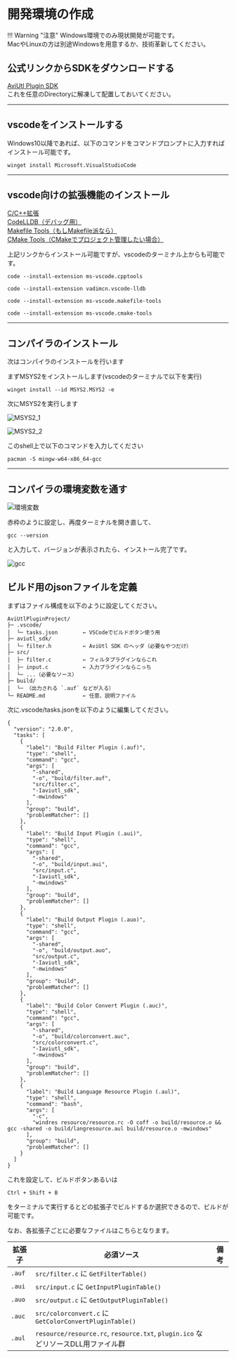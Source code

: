 # 開発環境の作成

!!! Warning "注意"
    Windows環境でのみ現状開発が可能です。  
    MacやLinuxの方は別途Windowsを用意するか、技術革新してください。

## 公式リンクからSDKをダウンロードする

[AviUtl Plugin SDK](https://spring-fragrance.mints.ne.jp/aviutl/aviutl_plugin_sdk.zip)  
これを任意のDirectoryに解凍して配置しておいてください。

---

## vscodeをインストールする

Windows10以降であれば、以下のコマンドをコマンドプロンプトに入力すればインストール可能です。

```
winget install Microsoft.VisualStudioCode
```

---

## vscode向けの拡張機能のインストール

[C/C++拡張](https://marketplace.visualstudio.com/items?itemName=ms-vscode.cpptools)  
[CodeLLDB（デバッグ用）](https://marketplace.visualstudio.com/items?itemName=vadimcn.vscode-lldb)  
[Makefile Tools（もしMakefile派なら）](https://marketplace.visualstudio.com/items?itemName=ms-vscode.makefile-tools)  
[CMake Tools（CMakeでプロジェクト管理したい場合）](https://marketplace.visualstudio.com/items?itemName=ms-vscode.cmake-tools)

上記リンクからインストール可能ですが、vscodeのターミナル上からも可能です。  

```
code --install-extension ms-vscode.cpptools  
```

```
code --install-extension vadimcn.vscode-lldb
```

```
code --install-extension ms-vscode.makefile-tools  
```

```
code --install-extension ms-vscode.cmake-tools  
```

---

## コンパイラのインストール

次はコンパイラのインストールを行います

まずMSYS2をインストールします(vscodeのターミナルで以下を実行)

```
winget install --id MSYS2.MSYS2 -e
```

次にMSYS2を実行します

![MSYS2_1](../../img/contents_script_dev/1.png)

![MSYS2_2](../../img/contents_script_dev/2.png)

このshell上で以下のコマンドを入力してください

```
pacman -S mingw-w64-x86_64-gcc
```

---

## コンパイラの環境変数を通す

![環境変数](../../img/contents_script_dev/3.png)

赤枠のように設定し、再度ターミナルを開き直して、

```
gcc --version
```

と入力して、バージョンが表示されたら、インストール完了です。

![gcc](../../img/contents_script_dev/4.png)

## ビルド用のjsonファイルを定義

まずはファイル構成を以下のように設定してください。

```
AviUtlPluginProject/
├─ .vscode/
│  └─ tasks.json        ← VSCodeでビルドボタン使う用
├─ aviutl_sdk/
│  └─ filter.h          ← AviUtl SDK のヘッダ（必要なやつだけ）
├─ src/
│  ├─ filter.c          ← フィルタプラグインならこれ
│  ├─ input.c           ← 入力プラグインならこっち
│  └─ ...（必要なソース） 
├─ build/
│  └─ （出力される `.auf` などが入る）
└─ README.md            ← 任意、説明ファイル
```

次に.vscode/tasks.jsonを以下のように編集してください。

```
{
  "version": "2.0.0",
  "tasks": [
    {
      "label": "Build Filter Plugin (.auf)",
      "type": "shell",
      "command": "gcc",
      "args": [
        "-shared",
        "-o", "build/filter.auf",
        "src/filter.c",
        "-Iaviutl_sdk",
        "-mwindows"
      ],
      "group": "build",
      "problemMatcher": []
    },
    {
      "label": "Build Input Plugin (.aui)",
      "type": "shell",
      "command": "gcc",
      "args": [
        "-shared",
        "-o", "build/input.aui",
        "src/input.c",
        "-Iaviutl_sdk",
        "-mwindows"
      ],
      "group": "build",
      "problemMatcher": []
    },
    {
      "label": "Build Output Plugin (.auo)",
      "type": "shell",
      "command": "gcc",
      "args": [
        "-shared",
        "-o", "build/output.auo",
        "src/output.c",
        "-Iaviutl_sdk",
        "-mwindows"
      ],
      "group": "build",
      "problemMatcher": []
    },
    {
      "label": "Build Color Convert Plugin (.auc)",
      "type": "shell",
      "command": "gcc",
      "args": [
        "-shared",
        "-o", "build/colorconvert.auc",
        "src/colorconvert.c",
        "-Iaviutl_sdk",
        "-mwindows"
      ],
      "group": "build",
      "problemMatcher": []
    },
    {
      "label": "Build Language Resource Plugin (.aul)",
      "type": "shell",
      "command": "bash",
      "args": [
        "-c",
        "windres resource/resource.rc -O coff -o build/resource.o && gcc -shared -o build/langresource.aul build/resource.o -mwindows"
      ],
      "group": "build",
      "problemMatcher": []
    }
  ]
}
```

これを設定して、ビルドボタンあるいは  

```
Ctrl + Shift + B
```

をターミナルで実行するとどの拡張子でビルドするか選択できるので、ビルドが可能です。

なお、各拡張子ごとに必要なファイルはこちらとなります。

| 拡張子    | 必須ソース                                                                | 備考 |
| ------ | -------------------------------------------------------------------- | -- |
| `.auf` | `src/filter.c` に `GetFilterTable()`                                  |    |
| `.aui` | `src/input.c` に `GetInputPluginTable()`                              |    |
| `.auo` | `src/output.c` に `GetOutputPluginTable()`                            |    |
| `.auc` | `src/colorconvert.c` に `GetColorConvertPluginTable()`                |    |
| `.aul` | `resource/resource.rc`, `resource.txt`, `plugin.ico` などリソースDLL用ファイル群 |    |
